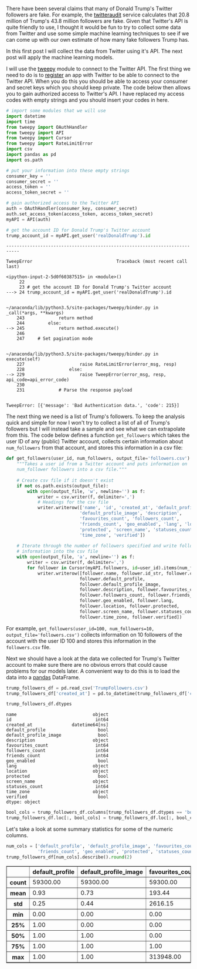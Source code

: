 
There have been several claims that many of Donald Trump's Twitter followers are fake. For example, the <a href="https://www.twitteraudit.com/realdonaldtrump"  style="color: rgb(0,0,0)">twitteraudit</a> service calculates that 20.8 million of Trump's 43.8 million followers are fake. Given that Twitter's API is quite friendly to use, I thought it would be fun to try to collect some data from Twitter and use some simple machine learning techniques to see if we can come up with our own estimate of how many fake followers Trump has.

In this first post I will collect the data from Twitter using it's API. The next post will apply the machine learning models.

I will use the <a href="https://www.tweepy.org"  style="color: rgb(0,0,0)">tweepy</a> module to connect to the Twitter API. The first thing we need to do is to <a href="https://apps.twitter.com/" style="color: rgb(0,0,0)">register</a> an app with Twitter to be able to connect to the Twitter API. When you do this you should be able to access your consumer and secret keys which you should keep private. The code below then allows you to gain authorized  access to Twitter's API. I have replaced my access codes with empty strings and you should insert your codes in here.


```python
# import some modules that we will use
import datetime
import time
from tweepy import OAuthHandler
from tweepy import API
from tweepy import Cursor
from tweepy import RateLimitError
import csv
import pandas as pd
import os.path

# put your information into these empty strings
consumer_key = ''
consumer_secret = '' 
access_token = ''
access_token_secret = ''

# gain authorized access to the Twitter API
auth = OAuthHandler(consumer_key, consumer_secret)
auth.set_access_token(access_token, access_token_secret)
myAPI = API(auth)

# get the account ID for Donald Trump's Twitter account
trump_account_id = myAPI.get_user('realDonaldTrump').id
```


    ---------------------------------------------------------------------------

    TweepError                                Traceback (most recent call last)

    <ipython-input-2-5d0f60387515> in <module>()
         22 
         23 # get the account ID for Donald Trump's Twitter account
    ---> 24 trump_account_id = myAPI.get_user('realDonaldTrump').id
    

    ~/anaconda/lib/python3.5/site-packages/tweepy/binder.py in _call(*args, **kwargs)
        243             return method
        244         else:
    --> 245             return method.execute()
        246 
        247     # Set pagination mode


    ~/anaconda/lib/python3.5/site-packages/tweepy/binder.py in execute(self)
        227                     raise RateLimitError(error_msg, resp)
        228                 else:
    --> 229                     raise TweepError(error_msg, resp, api_code=api_error_code)
        230 
        231             # Parse the response payload


    TweepError: [{'message': 'Bad Authentication data.', 'code': 215}]


The next thing we need is a list of Trump's followers. To keep the analysis quick and simple for now I won't try to collect a list of all of Trump's followers but I will instead take a sample and see what we can extrapolate from this. The code below defines a function ``get_followers`` which takes the user ID of any (public) Twitter account, collects certain information about ``num_followers`` from that account, and stores this information in a csv file:


```python
def get_followers(user_id, num_followers, output_file='followers.csv'):
    """Takes a user id from a Twitter account and puts information on 
    num_follower followers into a csv file."""
    
    # Create csv file if it doesn't exist
    if not os.path.exists(output_file):    
        with open(output_file, 'w', newline='') as f:
            writer = csv.writer(f, delimiter=',')
            # Headings for the csv file
            writer.writerow(['name', 'id', 'created_at', 'default_profile',
                            'default_profile_image', 'description', 
                            'favourites_count', 'followers_count', 
                            'friends_count', 'geo_enabled', 'lang', 'location', 
                            'protected', 'screen_name', 'statuses_count', 
                            'time_zone', 'verified'])
    
    # Iterate through the number of followers specified and write follower 
    # information into the csv file
    with open(output_file, 'a', newline='') as f:
        writer = csv.writer(f, delimiter=',')
        for follower in Cursor(myAPI.followers, id=user_id).items(num_followers):
            writer.writerow([follower.name, follower.id_str, follower.created_at,
                            follower.default_profile, 
                            follower.default_profile_image, 
                            follower.description, follower.favourites_count,
                            follower.followers_count, follower.friends_count,
                            follower.geo_enabled, follower.lang, 
                            follower.location, follower.protected, 
                            follower.screen_name, follower.statuses_count, 
                            follower.time_zone, follower.verified])
```

For example, ``get_followers(user_id=100, num_followers=10, output_file='followers.csv')`` collects information on 10 followers of the account with the user ID 100 and stores this information in the ``followers.csv`` file. 

Next we should have a look at the data we collected for Trump's Twitter account  to make sure there are no obvious errors that could cause problems for our models later. A convenient way to do this is to load the data into a [pandas](https://pandas.pydata.org/pandas-docs/stable/index.html) DataFrame.


```python
trump_followers_df = pd.read_csv('TrumpFollowers.csv')
trump_followers_df['created_at'] = pd.to_datetime(trump_followers_df['created_at'])

trump_followers_df.dtypes
```




    name                             object
    id                                int64
    created_at               datetime64[ns]
    default_profile                    bool
    default_profile_image              bool
    description                      object
    favourites_count                  int64
    followers_count                   int64
    friends_count                     int64
    geo_enabled                        bool
    lang                             object
    location                         object
    protected                          bool
    screen_name                      object
    statuses_count                    int64
    time_zone                        object
    verified                           bool
    dtype: object




```python
bool_cols = trump_followers_df.columns[trump_followers_df.dtypes == 'bool']
trump_followers_df.loc[:, bool_cols] = trump_followers_df.loc[:, bool_cols].astype(int)
```

Let's take a look at some summary statistics for some of the numeric columns.


```python
num_cols = ['default_profile', 'default_profile_image', 'favourites_count', 'followers_count', 
            'friends_count', 'geo_enabled', 'protected', 'statuses_count', 'verified']
trump_followers_df[num_cols].describe().round(2)
```




<div>
<style scoped>
    .dataframe tbody tr th:only-of-type {
        vertical-align: middle;
    }

    .dataframe tbody tr th {
        vertical-align: top;
    }

    .dataframe thead th {
        text-align: right;
    }
</style>
<table border="1" class="dataframe">
  <thead>
    <tr style="text-align: right;">
      <th></th>
      <th>default_profile</th>
      <th>default_profile_image</th>
      <th>favourites_count</th>
      <th>followers_count</th>
      <th>friends_count</th>
      <th>geo_enabled</th>
      <th>protected</th>
      <th>statuses_count</th>
      <th>verified</th>
    </tr>
  </thead>
  <tbody>
    <tr>
      <th>count</th>
      <td>59300.00</td>
      <td>59300.00</td>
      <td>59300.00</td>
      <td>59300.00</td>
      <td>59300.00</td>
      <td>59300.00</td>
      <td>59300.00</td>
      <td>59300.00</td>
      <td>59300.00</td>
    </tr>
    <tr>
      <th>mean</th>
      <td>0.93</td>
      <td>0.73</td>
      <td>193.44</td>
      <td>249.40</td>
      <td>110.21</td>
      <td>0.06</td>
      <td>0.04</td>
      <td>292.13</td>
      <td>0.00</td>
    </tr>
    <tr>
      <th>std</th>
      <td>0.25</td>
      <td>0.44</td>
      <td>2616.15</td>
      <td>43486.18</td>
      <td>694.47</td>
      <td>0.24</td>
      <td>0.19</td>
      <td>3315.55</td>
      <td>0.02</td>
    </tr>
    <tr>
      <th>min</th>
      <td>0.00</td>
      <td>0.00</td>
      <td>0.00</td>
      <td>0.00</td>
      <td>0.00</td>
      <td>0.00</td>
      <td>0.00</td>
      <td>0.00</td>
      <td>0.00</td>
    </tr>
    <tr>
      <th>25%</th>
      <td>1.00</td>
      <td>0.00</td>
      <td>0.00</td>
      <td>0.00</td>
      <td>32.00</td>
      <td>0.00</td>
      <td>0.00</td>
      <td>0.00</td>
      <td>0.00</td>
    </tr>
    <tr>
      <th>50%</th>
      <td>1.00</td>
      <td>1.00</td>
      <td>0.00</td>
      <td>0.00</td>
      <td>59.00</td>
      <td>0.00</td>
      <td>0.00</td>
      <td>0.00</td>
      <td>0.00</td>
    </tr>
    <tr>
      <th>75%</th>
      <td>1.00</td>
      <td>1.00</td>
      <td>1.00</td>
      <td>2.00</td>
      <td>91.00</td>
      <td>0.00</td>
      <td>0.00</td>
      <td>1.00</td>
      <td>0.00</td>
    </tr>
    <tr>
      <th>max</th>
      <td>1.00</td>
      <td>1.00</td>
      <td>313948.00</td>
      <td>10553948.00</td>
      <td>78451.00</td>
      <td>1.00</td>
      <td>1.00</td>
      <td>222861.00</td>
      <td>1.00</td>
    </tr>
  </tbody>
</table>
</div>



